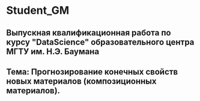 # Student_GM
## Выпускная квалификационная работа по курсу "DataScience" образовательного центра МГТУ им. Н.Э. Баумана
## Тема: **Прогнозирование конечных свойств новых материалов (композиционных материалов).**

